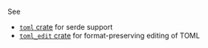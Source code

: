See
- [`toml` crate](./crates/toml) for serde support
- [`toml_edit` crate](./crates/toml_edit) for format-preserving editing of TOML
